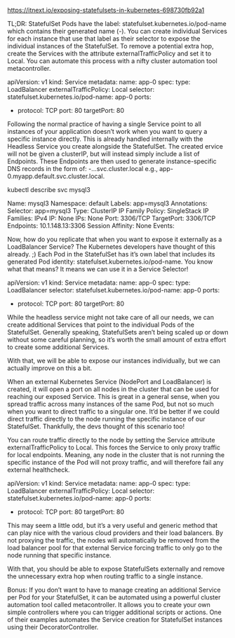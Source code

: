 https://itnext.io/exposing-statefulsets-in-kubernetes-698730fb92a1

TL;DR:
StatefulSet Pods have the label: statefulset.kubernetes.io/pod-name which contains their generated name (<StatefulSet Name>-<Ordinal>). You can create individual Services for each instance that use that label as their selector to expose the individual instances of the StatefulSet.
To remove a potential extra hop, create the Services with the attribute externalTrafficPolicy and set it to Local.
You can automate this process with a nifty cluster automation tool metacontroller.

apiVersion: v1
kind: Service
metadata:
  name: app-0
spec:
  type: LoadBalancer
  externalTrafficPolicy: Local
  selector:
    statefulset.kubernetes.io/pod-name: app-0
  ports:
  - protocol: TCP
    port: 80
    targetPort: 80

Following the normal practice of having a single Service point to all instances of your application doesn’t work when you want to query a specific instance directly. This is already handled internally with the Headless Service you create alongside the StatefulSet. The created ervice will not be given a clusterIP, but will instead simply include a list of Endpoints. These Endpoints are then used to generate instance-specific DNS records in the form of: <StatefulSet>-<Ordinal>.<Service>.<Namespace>.svc.cluster.local e.g., app-0.myapp.default.svc.cluster.local.

kubectl describe svc mysql3

Name:              mysql3
Namespace:         default
Labels:            app=mysql3
Annotations:       <none>
Selector:          app=mysql3
Type:              ClusterIP
IP Family Policy:  SingleStack
IP Families:       IPv4
IP:                None
IPs:               None
Port:              <unset>  3306/TCP
TargetPort:        3306/TCP
Endpoints:         10.1.148.13:3306
Session Affinity:  None
Events:            <none>

Now, how do you replicate that when you want to expose it externally as a LoadBalancer Service? The Kubernetes developers have thought of this already. ;) Each Pod in the StatefulSet has it’s own label that includes its generated Pod identity: statefulset.kubernetes.io/pod-name. You know what that means? It means we can use it in a Service Selector!

apiVersion: v1
kind: Service
metadata:
  name: app-0
spec:
  type: LoadBalancer
  selector:
    statefulset.kubernetes.io/pod-name: app-0
  ports:
  - protocol: TCP
    port: 80
    targetPort: 80

While the headless service might not take care of all our needs, we can create additional Services that point to the individual Pods of the StatefulSet. Generally speaking, StatefulSets aren’t being scaled up or down without some careful planning, so it’s worth the small amount of extra effort to create some additional Services.

With that, we will be able to expose our instances individually, but we can actually improve on this a bit.

When an external Kubernetes Service (NodePort and LoadBalancer) is created, it will open a port on all nodes in the cluster that can be used for reaching our exposed Service. This is great in a general sense, when you spread traffic across many instances of the same Pod, but not so much when you want to direct traffic to a singular one. It’d be better if we could direct traffic directly to the node running the specific instance of our StatefulSet. Thankfully, the devs thought of this scenario too!

You can route traffic directly to the node by setting the Service attribute externalTrafficPolicy to Local. This forces the Service to only proxy traffic for local endpoints. Meaning, any node in the cluster that is not running the specific instance of the Pod will not proxy traffic, and will therefore fail any external healthcheck.

apiVersion: v1
kind: Service
metadata:
  name: app-0
spec:
  type: LoadBalancer
  externalTrafficPolicy: Local
  selector:
    statefulset.kubernetes.io/pod-name: app-0
  ports:
  - protocol: TCP
    port: 80
    targetPort: 80

This may seem a little odd, but it’s a very useful and generic method that can play nice with the various cloud providers and their load balancers. By not proxying the traffic, the nodes will automatically be removed from the load balancer pool for that external Service forcing traffic to only go to the node running that specific instance.

With that, you should be able to expose StatefulSets externally and remove the unnecessary extra hop when routing traffic to a single instance.

Bonus:
If you don’t want to have to manage creating an additional Service per Pod for your StatefulSet, it can be automated using a powerful cluster automation tool called metacontroller. It allows you to create your own simple controllers where you can trigger additional scripts or actions. One of their examples automates the Service creation for StatefulSet instances using their DecoratorController.

